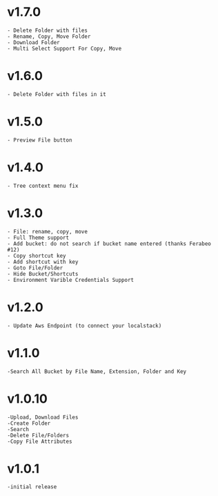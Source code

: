 # v1.7.0
    - Delete Folder with files
    - Rename, Copy, Move Folder
    - Download Folder
    - Multi Select Support For Copy, Move
# v1.6.0
    - Delete Folder with files in it

# v1.5.0
    - Preview File button

# v1.4.0
    - Tree context menu fix

# v1.3.0
    - File: rename, copy, move
    - Full Theme support
    - Add bucket: do not search if bucket name entered (thanks Ferabeo #12)
    - Copy shortcut key
    - Add shortcut with key
    - Goto File/Folder
    - Hide Bucket/Shortcuts
    - Environment Varible Credentials Support

# v1.2.0
    - Update Aws Endpoint (to connect your localstack)

# v1.1.0
    -Search All Bucket by File Name, Extension, Folder and Key

# v1.0.10
    -Upload, Download Files
    -Create Folder
    -Search
    -Delete File/Folders
    -Copy File Attributes

# v1.0.1
    -initial release